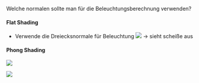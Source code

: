 Welche normalen sollte man für die Beleuchtungsberechnung verwenden?

#### Flat Shading
- Verwende die Dreiecksnormale für Beleuchtung
![](flat_shading.png)
-> sieht scheiße aus

#### Phong Shading
![](Phong-Shading)


![](flat_vs_phong2.png)
